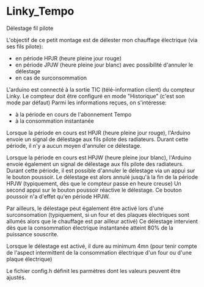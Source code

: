 # Linky_Tempo
Délestage fil pilote

L'objectif de ce petit montage est de délester mon chauffage électrique (via ses fils pilote):
- en période HPJR (heure pleine jour rouge)
- en période JPJW (heure pleine jour blanc) avec possibilité d'annuler le délestage
- en cas de surconsommation

L'arduino est connecté à la sortie TIC (télé-information client) du compteur Linky.
Le compteur doit être configuré en mode "Historique" (c'est son mode par défaut)
Parmi les informations reçues, on s'intéresse:
- à la période en cours de l'abonnement Tempo
- à la consommation instantanée

Lorsque la période en cours est HPJR (heure pleine jour rouge), l'Arduino envoie un signal de délestage aux fils pilote des radiateurs.
Durant cette période, il n'y a aucun moyen d'annuler ce délestage.

Lorsque la période en cours est HPJW (heure pleine jour blanc), l'Arduino envoie également un signal de délestage aux fils pilote des radiateurs.
Durant cette période, il est possible d'annuler le délestage via un appui sur le bouton poussoir.
Le délestage est alors annulé jusqu'à la fin de la période HPJW (typiquement, dès que le compteur passe en heure creuse)
Un second appui sur le bouton poussoir réactive le délestage.
Ce bouton poussoir n'a d'effet qu'en période HPJW.

Par ailleurs, le délestage peut également être activé lors d'une surconsomation (typiquement, si un four et des plaques électriques sont allumés alors que le chauffage est par ailleur activé)
Ce délestage intervient dès que la consommation électrique instantanée atteint 80% de la puissance souscrite.

Lorsque le délestage est activé, il dure au minimum 4mn (pour tenir compte de l'aspect intermittent de la consommation électrique d'un four ou d'une plaque électrique)

Le fichier config.h définit les parmètres dont les valeurs peuvent être ajustés.
